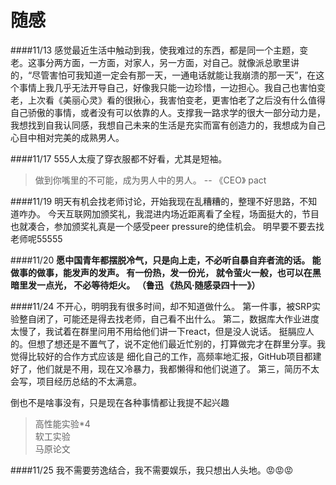 <h1>随感</h1>

####11/13
感觉最近生活中触动到我，使我难过的东西，都是同一个主题，变老。这事分两方面，一方面，对家人，另一方面，对自己。就像派总歌里讲的，“尽管害怕可我知道一定会有那一天，一通电话就能让我崩溃的那一天”，在这个事情上我几乎无法开导自己，好像我只能一边珍惜，一边担心。我自己也害怕变老，上次看《美丽心灵》看的很揪心，我害怕变老，更害怕老了之后没有什么值得自己骄傲的事情，或者没有可以依靠的人。支撑我一路求学的很大一部分动力是，我想找到自我认同感，我想自己未来的生活是充实而富有创造力的，我想成为自己心目中相对完美的成熟男人。

####11/17
555人太瘦了穿衣服都不好看，尤其是短袖。
> 做到你嘴里的不可能，成为男人中的男人。 -- 《CEO》 pact

####11/19
明天有机会找老师讨论，开始我现在乱糟糟的，整理不好思路，不知道咋办。
今天互联网加颁奖礼，我混进内场近距离看了全程，场面挺大的，节目也就凑合，参加颁奖礼真是一个感受peer pressure的绝佳机会。
明早要不要去找老师呢55555

####11/20
**愿中国青年都摆脱冷气，只是向上走，不必听自暴自弃者流的话。
能做事的做事，能发声的发声。
有一份热，发一份光，
就令萤火一般，也可以在黑暗里发一点光，
不必等待炬火。
（鲁迅 《热风·随感录四十一》）**

####11/24
不开心，明明我有很多时间，却不知道做什么。
第一件事，被SRP实验整自闭了，可能还是得去找老师，自己看不出什么。
第二，数据库大作业进度太慢了，我试着在群里问用不用给他们讲一下react，但是没人说话。
挺膈应人的。但想了想还是不置气了，说不定他们最近忙别的，打算做完才在群里分享。我觉得比较好的合作方式应该是
细化自己的工作，高频率地汇报，GitHub项目都建好了，他们就是不用，现在又冷暴力，我都懒得和他们说道了。
第三，简历不太会写，项目经历总结的不太满意。

倒也不是啥事没有，只是现在各种事情都让我提不起兴趣

> 高性能实验\*4  
> 软工实验  
> 马原论文  

####11/25
我不需要劳逸结合，我不需要娱乐，我只想出人头地。😡😡😡
